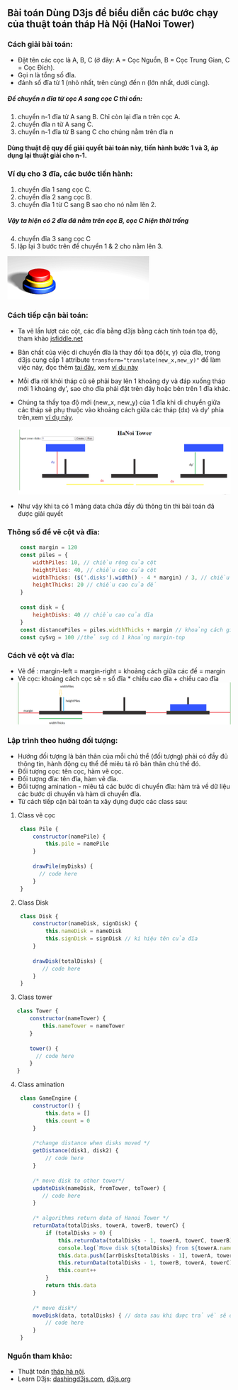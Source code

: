 ## Bài toán Dùng D3js để biểu diễn các bước chạy của thuật toán tháp Hà Nội (HaNoi Tower)
### Cách giải bài toán:
* Đặt tên các cọc là A, B, C (ở đây: A = Cọc Nguồn, B = Cọc Trung Gian, C = Cọc Đích).
* Gọi n là tổng số đĩa.
* đánh số đĩa từ 1 (nhỏ nhất, trên cùng) đến n (lớn nhất, dưới cùng).
#####  Để chuyển n đĩa từ cọc A sang cọc C thì cần:
1. chuyển n-1 đĩa từ A sang B. Chỉ còn lại đĩa n trên cọc A.
2. chuyển đĩa n từ A sang C.
3. chuyển n-1 đĩa từ B sang C cho chúng nằm trên đĩa n

#### Dùng thuật đệ quy để giải quyết bài toán này, tiến hành bước 1 và 3, áp dụng lại thuật giải cho n-1.
### Ví dụ cho 3 đĩa, các bước tiến hành:
1. chuyển đĩa 1 sang cọc C.
2. chuyển đĩa 2 sang cọc B.
3. chuyển đĩa 1 từ C sang B sao cho nó nằm lên 2.
##### Vậy ta hiện có 2 đĩa đã nằm trên cọc B, cọc C hiện thời trống
4. chuyển đĩa 3 sang cọc C
5. lặp lại 3 bước trên để chuyển 1 & 2 cho nằm lên 3.

![Image of Ha Noi Tower](images/Tower_of_Hanoi.gif)

### Cách tiếp cận bài toán:
   * Ta vẽ lần lượt các cột, các đĩa bằng d3js bằng cách tính toán tọa độ, tham khảo [jsfiddle.net](https://jsfiddle.net/nampb/tdebswnu/49/)
   * Bản chất của việc di chuyển đĩa là thay đổi tọa độ(x, y) của đĩa, trong d3js cung cấp 1 attribute ```transform="translate(new_x,new_y)"``` để làm việc này, đọc thêm [tại đây](https://www.dashingd3js.com/svg-group-element-and-d3js), xem [ví dụ này](https://jsfiddle.net/nampb/j47xg0w3/13/)
   * Mỗi đĩa rời khỏi tháp cũ sẽ phải bay lên 1 khoảng dy  và đáp xuống tháp mới 1 khoảng dy', sao cho đĩa phải đặt trên đáy hoặc bên trên 1 đĩa khác.
   * Chúng ta thấy tọa độ mới (new_x, new_y) của 1 đĩa khi di chuyển giữa các tháp sẽ phụ thuộc vào khoảng cách giữa các tháp (dx) và dy' phía trên,xem [ví dụ này](https://jsfiddle.net/nampb/jceuu4dz/3/).

       ![fly](images/kc.png)
   * Như vậy khi ta có 1 mảng data chứa đầy đủ thông tin thì bài toán đã được giải quyết

### Thông số để vẽ cột và đĩa:
```javascript
    const margin = 120
    const piles = {
        widthPiles: 10, // chiều rộng của cột
        heightPiles: 40, // chiều cao của cột
        widthThicks: ($('.disks').width() - 4 * margin) / 3, // chiều rộng của đế
        heightThicks: 20 // chiều cao của đế
    }

    const disk = {
        heightDisks: 40 // chiều cao của đĩa
    }
    const distancePiles = piles.widthThicks + margin // khoảng cách giữa các cột
    const cySvg = 100 //thẻ svg có 1 khoảng margin-top
```
### Cách vẽ cột và đĩa:
   * Vẽ đế : margin-left = margin-right = khoảng cách giữa các đế = margin
   * Vẽ cọc: khoảng cách cọc sẽ = số đĩa * chiều cao đĩa + chiều cao đĩa
        ![drawPiles](images/pile.png)

### Lập trình theo hướng đối tượng:
   * Hướng đối tượng là  bản thân của mỗi chủ thể (đối tượng) phải có đầy đủ thông tin, hành động cụ thể để miêu tả rõ bản thân chủ thể đó.
   * Đối tượng cọc: tên cọc, hàm vẽ cọc.
   * Đối tượng đĩa: tên đĩa, hàm vẽ đĩa.
   * Đối tượng amination - miêu tả các bước di chuyển đĩa:  hàm trả về dữ liệu các bước di chuyển và hàm di chuyển đĩa.
   * Từ cách tiếp cận bài toán ta xây dựng được các class sau:
1. Class vẽ cọc
```javascript
    class Pile {
        constructor(namePile) {
            this.pile = namePile
        }

        drawPile(myDisks) {
          // code here
        }
    }
```

2. Class Disk
```javascript
    class Disk {
        constructor(nameDisk, signDisk) {
            this.nameDisk = nameDisk
            this.signDisk = signDisk // kí hiệu tên của đĩa
        }

        drawDisk(totalDisks) {
           // code here
        }
    }
```
3. Class tower

 ```javascript
    class Tower {
        constructor(nameTower) {
            this.nameTower = nameTower
        }

        tower() {
          // code here
        }
    }
 ```

4. Class amination

```javascript
    class GameEngine {
        constructor() {
            this.data = []
            this.count = 0
        }

        /*change distance when disks moved */
        getDistance(disk1, disk2) {
            // code here
        }

        /* move disk to other tower*/
        updateDisk(nameDisk, fromTower, toTower) {
           // code here
        }

        /* algorithms return data of Hanoi Tower */
        returnData(totalDisks, towerA, towerB, towerC) {
            if (totalDisks > 0) {
                this.returnData(totalDisks - 1, towerA, towerC, towerB)
                console.log(`Move disk ${totalDisks} from ${towerA.nameTower} to ${towerC.nameTower}`)
                this.data.push([arrDisks[totalDisks - 1], towerA, towerC])
                this.returnData(totalDisks - 1, towerB, towerA, towerC)
                this.count++
            }
            return this.data
        }

        /* move disk*/
        moveDisk(data, totalDisks) { // data sau khi được trả về sẽ được amination bằng hàm này
            // code here
        }
    }
```

### Nguồn tham khảo:
* Thuật toán [tháp hà nội](https://rosettacode.org/wiki/Towers_of_Hanoi#JavaScript).
* Learn D3js: [dashingd3js.com](https://www.dashingd3js.com/table-of-contents), [d3js.org](https://d3js.org/)